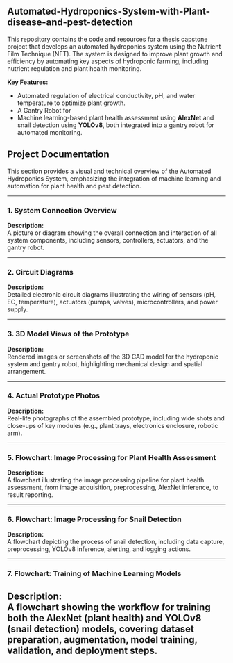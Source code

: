 ## Automated-Hydroponics-System-with-Plant-disease-and-pest-detection

This repository contains the code and resources for a thesis capstone project that develops an automated hydroponics system using the Nutrient Film Technique (NFT). The system is designed to improve plant growth and efficiency by automating key aspects of hydroponic farming, including nutrient regulation and plant health monitoring.

**Key Features:**
- Automated regulation of electrical conductivity, pH, and water temperature to optimize plant growth.
- A Gantry Robot for 
- Machine learning-based plant health assessment using **AlexNet** and snail detection using **YOLOv8**, both integrated into a gantry robot for automated monitoring.

## Project Documentation

This section provides a visual and technical overview of the Automated Hydroponics System, emphasizing the integration of machine learning and automation for plant health and pest detection.

---

### 1. System Connection Overview

**Description:**  
A picture or diagram showing the overall connection and interaction of all system components, including sensors, controllers, actuators, and the gantry robot.

---

### 2. Circuit Diagrams

**Description:**  
Detailed electronic circuit diagrams illustrating the wiring of sensors (pH, EC, temperature), actuators (pumps, valves), microcontrollers, and power supply.

---

### 3. 3D Model Views of the Prototype

**Description:**  
Rendered images or screenshots of the 3D CAD model for the hydroponic system and gantry robot, highlighting mechanical design and spatial arrangement.

---

### 4. Actual Prototype Photos

**Description:**  
Real-life photographs of the assembled prototype, including wide shots and close-ups of key modules (e.g., plant trays, electronics enclosure, robotic arm).

---

### 5. Flowchart: Image Processing for Plant Health Assessment

**Description:**  
A flowchart illustrating the image processing pipeline for plant health assessment, from image acquisition, preprocessing, AlexNet inference, to result reporting.

---

### 6. Flowchart: Image Processing for Snail Detection

**Description:**  
A flowchart depicting the process of snail detection, including data capture, preprocessing, YOLOv8 inference, alerting, and logging actions.

---

### 7. Flowchart: Training of Machine Learning Models

**Description:**  
A flowchart showing the workflow for training both the AlexNet (plant health) and YOLOv8 (snail detection) models, covering dataset preparation, augmentation, model training, validation, and deployment steps.
---
